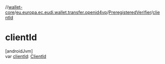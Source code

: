 //[wallet-core](../../../index.md)/[eu.europa.ec.eudi.wallet.transfer.openid4vp](../index.md)/[PreregisteredVerifier](index.md)/[clientId](client-id.md)

# clientId

[androidJvm]\
var [clientId](client-id.md): [ClientId](../index.md#-875823108%2FClasslikes%2F1615067946)
